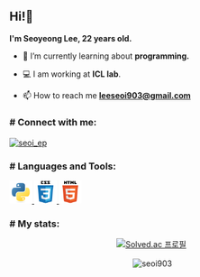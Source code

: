 ## Hi!👋
**I'm Seoyeong Lee, 22 years old.**

- 🌱 I’m currently learning about **programming.**

- 💻 I am working at **ICL lab**.
  
- 📫 How to reach me **leeseoi903@gmail.com**


<h3 align="left"># Connect with me:</h3>
<p align="left">
<a href="https://instagram.com/seoi_ep" target="blank"><img align="center" src="https://raw.githubusercontent.com/rahuldkjain/github-profile-readme-generator/master/src/images/icons/Social/instagram.svg" alt="seoi_ep" height="30" width="40" /></a>
</p>

<h3 align="left"># Languages and Tools:</h3>
<p align="left"> <a href="https://www.python.org" target="_blank" rel="noreferrer"> <img src="https://raw.githubusercontent.com/devicons/devicon/master/icons/python/python-original.svg" alt="python" width="40" height="40"/> </a> <a href="https://www.w3schools.com/css/" target="_blank" rel="noreferrer"> <img src="https://raw.githubusercontent.com/devicons/devicon/master/icons/css3/css3-original-wordmark.svg" alt="css3" width="40" height="40"/> </a> <a href="https://www.w3.org/html/" target="_blank" rel="noreferrer"> <img src="https://raw.githubusercontent.com/devicons/devicon/master/icons/html5/html5-original-wordmark.svg" alt="html5" width="40" height="40"/> </a> </p>

<div align=center>
  
<h3 align="left"># My stats:</h3>

[![Solved.ac 프로필](http://mazassumnida.wtf/api/v2/generate_badge?boj=seoi903)](https://solved.ac/tjduddl7181)
<p>&nbsp;<img align="center" src="https://github-readme-stats.vercel.app/api?username=seoi903&show_icons=true&theme=dracula&locale=en" alt="seoi903" /></p>
